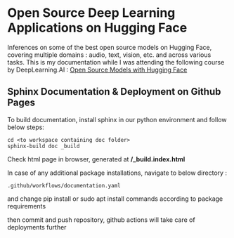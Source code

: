 # Open Source Deep Learning Applications on Hugging Face

Inferences on some of the best open source models on Hugging Face, covering multiple domains : audio, text, vision, etc. and across various tasks.
This is my documentation while I was attending the following course by DeepLearning.AI : [Open Source Models with Hugging Face](https://www.deeplearning.ai/short-courses/open-source-models-hugging-face/)

## Sphinx Documentation & Deployment on Github Pages

To build documentation, install sphinx in our python environment and follow below steps:
```
cd <to workspace containing doc folder>
sphinx-build doc _build
```

Check html page in browser, generated at **/_build.index.html**

In case of any additional package installations, navigate to below directory :
```
.github/workflows/documentation.yaml
```
and change pip install or sudo apt install commands according to package requirements

then commit and push repository, github actions will take care of deployments further
